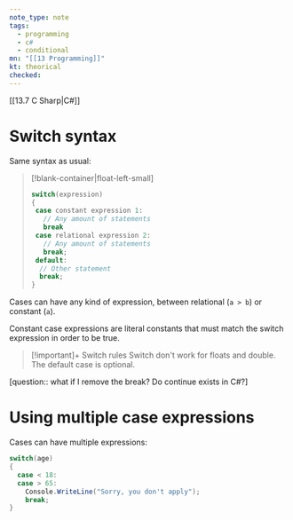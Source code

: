 ```yaml
---
note_type: note
tags:
  - programming
  - c#
  - conditional
mn: "[[13 Programming]]"
kt: theorical
checked: 
---
```

[[13.7 C Sharp|C#]]

# Switch syntax
Same syntax as usual:
>[!blank-container|float-left-small]
>```c#
>switch(expression)
>{
>  case constant expression 1:
>    // Any amount of statements
>    break
>  case relational expression 2:
>    // Any amount of statements
>    break;
>  default:
>   // Other statement
>   break;
>}
>```


Cases can have any kind of expression, between relational (`a > b`) or constant (`a`). 

Constant case expressions are literal constants that must match the switch expression in order to be true. 

>[!important]+ Switch rules
>Switch don't work for floats and double. 
>The default case is optional.


[question:: what if I remove the break? Do continue exists in C#?]

# Using multiple case expressions
Cases can have multiple expressions:

```c#
switch(age)
{
  case < 18:
  case > 65:
    Console.WriteLine("Sorry, you don't apply");
    break;
}
```





